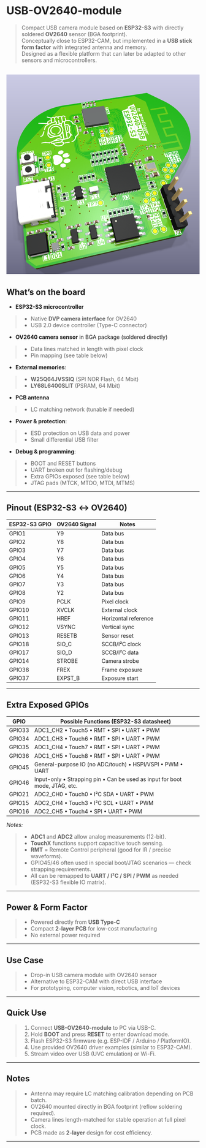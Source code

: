 # USB-OV2640-module  


> Compact USB camera module based on **ESP32-S3** with directly soldered **OV2640** sensor (BGA footprint).  
> Conceptually close to ESP32-CAM, but implemented in a **USB stick form factor** with integrated antenna and memory.  
> Designed as a flexible platform that can later be adapted to other sensors and microcontrollers.  

![alt text](img/image.png)
---

## What’s on the board  
- **ESP32-S3 microcontroller**  
>  - Native **DVP camera interface** for OV2640  
>  - USB 2.0 device controller (Type-C connector)  
- **OV2640 camera sensor** in BGA package (soldered directly)  
>  - Data lines matched in length with pixel clock  
>  - Pin mapping (see table below)  
- **External memories**:  
>  - **W25Q64JVSSIQ** (SPI NOR Flash, 64 Mbit)  
>  - **LY68L6400SLIT** (PSRAM, 64 Mbit)  
- **PCB antenna**
>  - LC matching network (tunable if needed)  
- **Power & protection**:  
>  - ESD protection on USB data and power  
>  - Small differential USB filter  
- **Debug & programming**:  
>  - BOOT and RESET buttons  
>  - UART broken out for flashing/debug  
>  - Extra GPIOs exposed (see table below)  
>  - JTAG pads (MTCK, MTDO, MTDI, MTMS) 

---

## Pinout (ESP32-S3 ↔ OV2640)  

| ESP32-S3 GPIO | OV2640 Signal | Notes |
|---------------|---------------|-------|
| GPIO1  | Y9    | Data bus |
| GPIO2  | Y8    | Data bus |
| GPIO3  | Y7    | Data bus |
| GPIO4  | Y6    | Data bus |
| GPIO5  | Y5    | Data bus |
| GPIO6  | Y4    | Data bus |
| GPIO7  | Y3    | Data bus |
| GPIO8  | Y2    | Data bus |
| GPIO9  | PCLK  | Pixel clock |
| GPIO10 | XVCLK | External clock |
| GPIO11 | HREF  | Horizontal reference |
| GPIO12 | VSYNC | Vertical sync |
| GPIO13 | RESETB | Sensor reset |
| GPIO18 | SIO_C | SCCB/I²C clock |
| GPIO17 | SIO_D | SCCB/I²C data |
| GPIO14 | STROBE | Camera strobe |
| GPIO38 | FREX   | Frame exposure |
| GPIO37 | EXPST_B | Exposure start |

---

## Extra Exposed GPIOs  

| GPIO   | Possible Functions (ESP32-S3 datasheet) |
|--------|-----------------------------------------|
| GPIO33 | ADC1_CH2 • Touch5 • RMT • SPI • UART • PWM |
| GPIO34 | ADC1_CH3 • Touch6 • RMT • SPI • UART • PWM |
| GPIO35 | ADC1_CH4 • Touch7 • RMT • SPI • UART • PWM |
| GPIO36 | ADC1_CH5 • Touch8 • RMT • SPI • UART • PWM |
| GPIO45 | General-purpose IO (no ADC/touch) • HSPI/VSPI • PWM • UART |
| GPIO46 | Input-only • Strapping pin • Can be used as input for boot mode, JTAG, etc. |
| GPIO21 | ADC2_CH0 • Touch0 • I²C SDA • UART • PWM |
| GPIO15 | ADC2_CH4 • Touch3 • I²C SCL • UART • PWM |
| GPIO16 | ADC2_CH5 • Touch4 • SPI • UART • PWM |

*Notes:*  
>- **ADC1** and **ADC2** allow analog measurements (12-bit).  
>- **TouchX** functions support capacitive touch sensing.  
>- **RMT** = Remote Control peripheral (good for IR / precise waveforms).  
>- GPIO45/46 often used in special boot/JTAG scenarios — check strapping requirements.  
>- All can be remapped to **UART / I²C / SPI / PWM** as needed (ESP32-S3 flexible IO matrix).  

---

## Power & Form Factor  
>- Powered directly from **USB Type-C**  
>- Compact **2-layer PCB** for low-cost manufacturing  
>- No external power required  

---

## Use Case  
>- Drop-in USB camera module with OV2640 sensor  
>- Alternative to ESP32-CAM with direct USB interface  
>- For prototyping, computer vision, robotics, and IoT devices  

---

## Quick Use  
>1. Connect **USB-OV2640-module** to PC via USB-C.  
>2. Hold **BOOT** and press **RESET** to enter download mode.  
>3. Flash ESP32-S3 firmware (e.g. ESP-IDF / Arduino / PlatformIO).  
>4. Use provided OV2640 driver examples (similar to ESP32-CAM).  
>5. Stream video over USB (UVC emulation) or Wi-Fi.  

---

## Notes  
>- Antenna may require LC matching calibration depending on PCB batch.  
>- OV2640 mounted directly in BGA footprint (reflow soldering required).  
>- Camera lines length-matched for stable operation at full pixel clock.  
>- PCB made as **2-layer** design for cost efficiency.  

---
